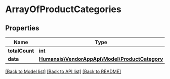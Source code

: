 # ArrayOfProductCategories

## Properties
Name | Type | Description | Notes
------------ | ------------- | ------------- | -------------
**totalCount** | **int** |  | [optional] 
**data** | [**Humansis\VendorAppApi\Model\ProductCategory**](ProductCategory.md) |  | [optional] 

[[Back to Model list]](../README.md#documentation-for-models) [[Back to API list]](../README.md#documentation-for-api-endpoints) [[Back to README]](../README.md)


